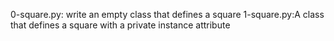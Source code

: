 0-square.py: write an empty class that defines a square
1-square.py:A class that defines a square with a private instance attribute

